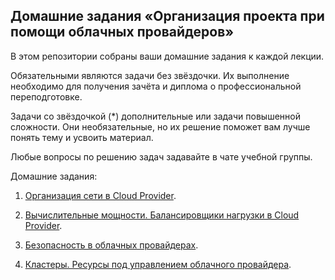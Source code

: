 ## Домашние задания «Организация проекта при помощи облачных провайдеров»

В этом репозитории собраны ваши домашние задания к каждой лекции. 

Обязательными являются задачи без звёздочки. Их выполнение необходимо для получения зачёта и диплома о профессиональной переподготовке.

Задачи со звёздочкой (*) дополнительные или задачи повышенной сложности. Они необязательные, но их решение поможет вам лучше понять тему и усвоить материал.

Любые вопросы по решению задач задавайте в чате учебной группы.

Домашние задания:

1. [Организация сети в Cloud Provider](23.1_network/ReadMe.md).

2. [Вычислительные мощности. Балансировщики нагрузки в Cloud Provider](23.2_lb/ReadMe.md).

3. [Безопасность в облачных провайдерах](23.3_security/ReadMe.md).

4. [Кластеры. Ресурсы под управлением облачного провайдера](23.4_cluster/ReadMe.md).
